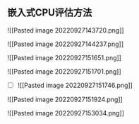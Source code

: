 ## 嵌入式CPU评估方法
![[Pasted image 20220927143720.png]]

![[Pasted image 20220927144237.png]]


  ![[Pasted image 20220927151651.png]]


![[Pasted image 20220927151701.png]]

- [ ] ![[Pasted image 20220927151746.png]]


![[Pasted image 20220927151924.png]]

![[Pasted image 20220927153034.png]]








